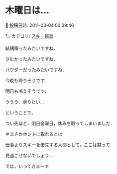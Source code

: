 # 木曜日は…

📅 投稿日時: 2011-03-04 00:39:46

🏷️ カテゴリ: [スキー雑談](c1f9d2cb7478308da16419928ea3945e9.md)

結構降ったみたいですね．


さむかったみたいですね．


パウダーだったみたいですね．





今晩も降りそうです．


明日も冷えそうです．





ううう．滑りたい…





ということで．


つい先ほど，明日金曜日，休みを取ってしまいました．


＃まさかホントに取れるとは





仕事よりスキーを優先する人間として，ここは黙って


見過ごせないでしょう…





では，いってきま～す
